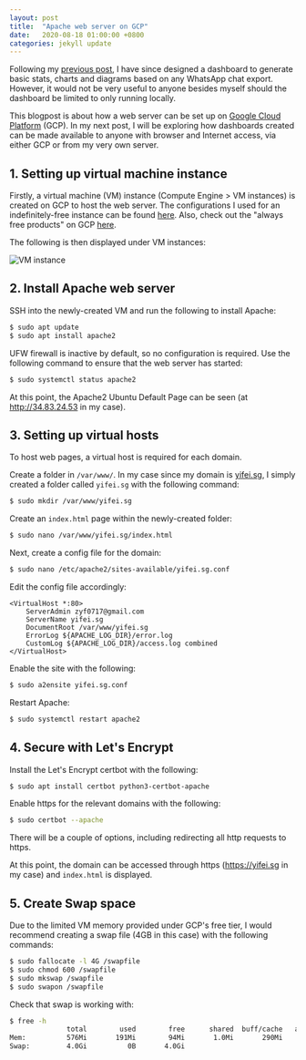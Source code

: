 ```yaml
---
layout: post
title:  "Apache web server on GCP"
date:   2020-08-18 01:00:00 +0800
categories: jekyll update
---
```


Following my [previous post](https://blog.yifei.sg/jekyll/update/2020/07/18/whatsapp-analysis.html), I have since designed a dashboard to generate basic stats, charts and diagrams based on any WhatsApp chat export. However, it would not be very useful to anyone besides myself should the dashboard be limited to only running locally.

This blogpost is about how a web server can be set up on [Google Cloud Platform](https://cloud.google.com/) (GCP). In my next post, I will be exploring how dashboards created can be made available to anyone with browser and Internet access, via either GCP or from my very own server.

## 1. Setting up virtual machine instance

Firstly, a virtual machine (VM) instance (Compute Engine > VM instances) is created on GCP to host the web server. The configurations I used for an indefinitely-free instance can be found [here](https://zyf0717.github.io/assets/images/vm-configuration.png). Also, check out the "always free products" on GCP [here](https://cloud.google.com/free).

The following is then displayed under VM instances:

![VM instance](https://zyf0717.github.io/assets/images/vm-instance.png)

## 2. Install Apache web server

SSH into the newly-created VM and run the following to install Apache:

```bash
$ sudo apt update
$ sudo apt install apache2
```

UFW firewall is inactive by default, so no configuration is required. Use the following command to ensure that the web server has started:

```bash
$ sudo systemctl status apache2
```

At this point, the Apache2 Ubuntu Default Page can be seen (at http://34.83.24.53 in my case).

## 3. Setting up virtual hosts

To host web pages, a virtual host is required for each domain.

Create a folder in `/var/www/`. In my case since my domain is [yifei.sg](https://yifei.sg), I simply created a folder called `yifei.sg` with the following command:

```bash
$ sudo mkdir /var/www/yifei.sg
```

Create an `index.html` page within the newly-created folder: 

```bash
$ sudo nano /var/www/yifei.sg/index.html
```

Next, create a config file for the domain:

```bash
$ sudo nano /etc/apache2/sites-available/yifei.sg.conf
```

Edit the config file accordingly:

```
<VirtualHost *:80>
    ServerAdmin zyf0717@gmail.com
    ServerName yifei.sg
    DocumentRoot /var/www/yifei.sg
    ErrorLog ${APACHE_LOG_DIR}/error.log
    CustomLog ${APACHE_LOG_DIR}/access.log combined
</VirtualHost>
```

Enable the site with the following:

```bash
$ sudo a2ensite yifei.sg.conf
```

Restart Apache:

```bash
$ sudo systemctl restart apache2
```

## 4. Secure with Let's Encrypt

Install the Let's Encrypt certbot with the following:

```bash
$ sudo apt install certbot python3-certbot-apache
```

Enable https for the relevant domains with the following:

```bash
$ sudo certbot --apache
```

There will be a couple of options, including redirecting all http requests to https.

At this point, the domain can be accessed through https (https://yifei.sg in my case) and `index.html` is displayed.

## 5. Create Swap space

Due to the limited VM memory provided under GCP's free tier, I would recommend creating a swap file (4GB in this case) with the following commands:

```bash
$ sudo fallocate -l 4G /swapfile
$ sudo chmod 600 /swapfile
$ sudo mkswap /swapfile
$ sudo swapon /swapfile
```

Check that swap is working with:

```bash
$ free -h
              total        used        free      shared  buff/cache   available
Mem:          576Mi       191Mi        94Mi       1.0Mi       290Mi       280Mi
Swap:         4.0Gi          0B       4.0Gi
```